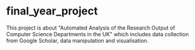 # final_year_project
This project is about "Automated Analysis of the Research Output of Computer Science Departments in the UK" which includes data collection from Google Scholar, data manipulation and visualisation.
